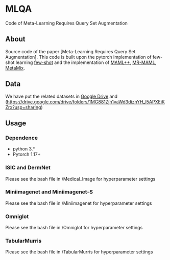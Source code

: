 # MLQA
Code of Meta-Learning Requires Query Set Augmentation

## About
Source code of the paper [Meta-Learning Requires Query Set Augmentation]. 
This code is built upon the pytorch implementation of few-shot learning [few-shot](https://github.com/oscarknagg/few-shot) and the implementation of [MAML++](https://github.com/AntreasAntoniou/HowToTrainYourMAMLPytorch), [MR-MAML](https://github.com/mingzhang-yin/Meta-learning-without-memorization), [MetaMix](https://github.com/huaxiuyao/MetaMix).

## Data
We have put the related datasets in [Google Drive](https://drive.google.com/drive/folders/1nKZQBV-NVwnvHOGFxZovb4AJyWp7_GTz?usp=sharing) and (https://drive.google.com/drive/folders/1MG881Zjh1vaWd3dizhYH_l5APXEiKZrx?usp=sharing)

## Usage
### Dependence
* python 3.*
* Pytorch 1.17+

### ISIC and DermNet
Please see the bash file in /Medical_Image for hyperparameter settings

### Miniimagenet and Miniimagenet-S
Please see the bash file in /Miniimagenet for hyperparameter settings

### Omniglot
Please see the bash file in /Omniglot for hyperparameter settings

### TabularMurris
Please see the bash file in /TabularMurris for hyperparameter settings
